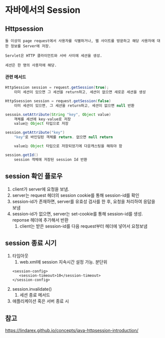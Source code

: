 # 자바에서의 Session

## Httpsession

    둘 이상의 page request에서 사용자를 식별하거나, 웹 사이트를 방문하고 해당 사용자에 대한 정보를 Server에 저장.

    Servlet은 HTTP 클라이언트와 서바 사이에 세션을 생성.

    세션은 한 명의 사용자에 해당.

#### 관련 메서드

```java
HttpSession session = request.getSession(true);
    이미 세션이 있으면 그 세션을 return하고, 세션이 없으면 새로운 세션을 생성

HttpSsession session = request.getSession(false)
    이미 세션이 있으면, 그 세션을 return하고, 세션이 없으면 null 반환

sessoin.setAttribute(String "key", Object value)
    객체를 세션에 key-value로 저장
    value는 Object 타입으로 저장

session.getAttribute("key")
    "key"로 바인딩된 객체를 return. 없으면 null return

    value는 Object 타입으로 저장되었기에 다운캐스팅을 해줘야 함

session.getId()
    session 객체에 저장된 session Id 반환
```

## session 확인 플로우

1. client가 server에 요청을 보냄.
2. server는 request 헤더의 session cookie를 통해 session-id를 확인
3. session-id가 존재하면, server를 유효성 검사를 한 후, 요청을 처리하여 응답을 보냄
4. session-id가 없으면, server는 set-cookie를 통해 session-id를 생성. reponse 헤더에 추가해서 반환
   1. client는 받은 session-id를 다음 request부터 헤더에 넣어서 요청보냄

## session 종료 시기
1. 타임아웃
   1. web.xml에 session 지속시간 설정 가능. 분단위
    ```
    <session-config>
       <session-timeout>10</session-timeout>
    </session-config>
    ```
2. session.invalidate()
   1. 세션 종료 메서드
3. 애플리케이션 혹은 서버 종료 시

## 참고 

https://lindarex.github.io/concepts/java-httpsession-introduction/